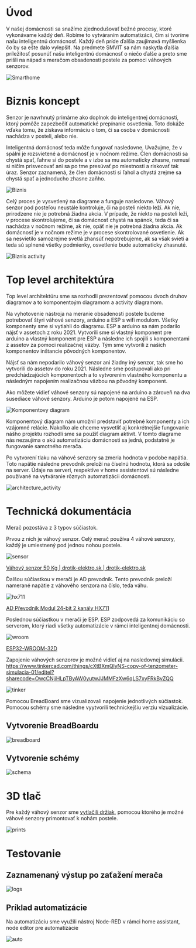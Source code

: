 # Úvod

V našej domácnosti sa snažíme zjednodušovať bežné procesy, ktoré vykonávame každý deň. Robíme to vytváraním automatizácii, čím si tvoríme našu inteligentnú domácnosť. Každý deň príde ďalšia zaujímavá myšlienka čo by sa ešte dalo vylepšiť. Na predmete SMVIT sa nám naskytla ďalšia príležitosť posunúť našu inteligentnú domácnosť o niečo ďalše a preto sme prišli na nápad s meračom obsadenosti postele za pomoci váhových senzorov.

![Smarthome](assets/smarthome.webp)

# Biznis koncept

Senzor je navrhnutý primárne ako doplnok do inteligentnej domácnosti, ktorý pomôže zapezbečiť automatické prepínanie osvetlenia. Toto dokáže vďaka tomu, že získava informáciu o tom, či sa osoba v domácnosti nachádza v posteli, alebo nie.

Inteligentná domácnosť teda môže fungovať nasledovne. Uvažujme, že v spálni je rozsvietené a domácnosť je v nočnom režime. Člen domácnosti sa chystá spať, ľahne si do postele a v izbe sa mu automaticky zhasne, nemusí si ničím prisvecovať ani sa po tme presúvať po miestnosti a riskovať tak úraz. Senzor zaznamená, že člen domácnosti si ľahol a chystá zrejme sa chystá spať a jednoducho zhasne zaňho.

![Biznis](assets/biznis.webp)

Celý proces je vysvetlený na diagrame a funguje nasledovne. Váhový senzor pod posteľou neustále kontroluje, či na posteli niekto leží. Ak nie, prirodzene nie je potrebná žiadna akcia. V prípade, že niekto na posteli leží, v procese skontrolujeme, či sa domácnosť chystá na spánok, teda či sa nachádza v nočnom režime, ak nie, opäť nie je potrebná žiadna akcia. Ak domácnosť je v nočnom režime je v procese skontrolované osvetlenie. Ak sa nesvietilo samozrejme svetlá zhansúť nepotrebujeme, ak sa však svieti a teda sú splnené všetky podmienky, osvetlenie bude automaticky zhasnuté.

![Biznis activity](assets/biznis_activity.webp)

# Top level architektúra

Top level architektúru sme sa rozhodli prezentovať pomocou dvoch druhov diagramov a to komponentoým diagramom a activity diagramom.

Na vyhotovenie nástroja na meranie obsadenosti postele budeme potrebovať štyri váhové senzory, arduino a ESP s wifi modulom. Všetky komponenty sme si vytiahli do diagramu. ESP a arduino sa nám podarilo nájsť v assetoch z roku 2021. Vytvorili sme si vlastný komponent pre arduino a vlastný komponent pre ESP a následne ich spojili s komponentami z assetov za pomoci realizačnej väzby. Tým sme vytvorili z našich komponentov inštancie pôvodných komponentov.

Nájsť sa nám nepodarilo váhový senzor ani žiadny iný senzor, tak sme ho vytvorili do assetov do roku 2021. Následne sme postupovali ako pri predchádzajúcich komponentoch a to vytvorením vlastného komponentu a následným napojením realizačnou väzbou na pôvodný komponent.

Ako môžete vidieť váhové senzory sú napojené na arduino a zároveň na dva susediace váhové senzory. Arduino je potom napojené na ESP.

![Komponentovy diagram](assets/component.webp)

Komponentový diagram nám umožnil predstaviť potrebné komponenty a ich vzájomné relácie. Nakoľko ale chceme vysvetliť aj konkrétnejšie fungovanie nášho projektu rozhodli sme sa použiť diagram aktivít. V tomto diagrame nás nezaujíma o akú automatizáciu domácnosti sa jedná, podstatné je fungovanie samotného merača.

Po vytvorení tlaku na váhové senzory sa zmeria hodnota v podobe napätia. Toto napätie následne prevodník preloží na číselnú hodnotu, ktorá sa odošle na server. Údaje na serveri, respektíve v home assistentovi sú následne používané na vytváranie rôznych automatizácii domácnosti.

![architecture_activity](assets/architecture_activity.webp)

# Technická dokumentácia 

Merač pozostáva z 3 typov súčiastok.

Prvou z nich je váhový senzor. Celý merač používa 4 váhové senzory, každý je umiestnený pod jednou nohou postele.

![sensor](assets/sensor.webp)

[Váhový senzor 50 Kg | drotik-elektro.sk | drotik-elektro.sk](https://www.drotik-elektro.sk/arduino-platforma/2202-vahovy-senzor-50-kg.html)

Ďalšou súčiastkou v merači je AD prevodník. Tento prevodník preloží namerané napätie z váhového senzora na číslo, teda váhu.


![hx711](assets/hx711.webp)

[AD Převodník Modul 24-bit 2 kanály HX711](https://dratek.cz/arduino/998-ad-prevodnik-modul-24-bit-2-kanaly-hx711.html)

Poslednou súčiastkou v merači je ESP. ESP zodpovedá za komunikáciu so serverom, ktorý riadi všetky automatizácie v rámci inteligentnej domácnosti.


![wroom](assets/wroom.webp)

[ESP32-WROOM-32D](https://techfun.sk/produkt/esp32-wroom-32d-vyvojova-doska-wifi-a-bluetooth/)

Zapojenie váhových senzorov je možné vidieť aj na nasledovnej simulácii. https://www.tinkercad.com/things/cXtBXmQlyNS-copy-of-tenzometer-simulacia-01/editel?sharecode=OwcCNjiHLpTByAW0yutwJJMMFzXw6qLS7xyFRkBvZQQ

![tinker](assets/tinker.webp)

Pomocou BreadBoard sme vizualizovali napojenie jednotlivých súčiastok. Pomocou schémy sme následne vyytvorili technickejšiu verziu vizualizácie.

## Vytvorenie BreadBoardu

![breadboard](assets/breadboard.webp) 

## Vytvorenie schémy

![schema](assets/schema.webp) 

# 3D tlač
Pre každý váhový senzor sme [vytlačili držiak](https://www.thingiverse.com/thing:4213002), pomocou ktorého je možné váhové senzory primontovať k nohám postele. 

![prints](assets/prints.webp) 

# Testovanie
## Zaznamenaný výstup po zaťažení merača

![logs](assets/logs.webp) 

## Príklad automatizácie

Na automatizáciu sme využili nástroj Node-RED v rámci home assistant, node editor pre automatizácie

![auto](assets/auto.jpeg) 
